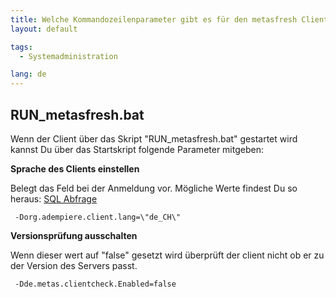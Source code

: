 ```yaml
---
title: Welche Kommandozeilenparameter gibt es für den metasfresh Client?
layout: default

tags:
  - Systemadministration

lang: de
---
```


## RUN_metasfresh.bat

Wenn der Client über das Skript "RUN_metasfresh.bat" gestartet wird kannst Du über das Startskript folgende Parameter mitgeben:



**Sprache des Clients einstellen**

Belegt das Feld bei der Anmeldung vor. Mögliche Werte findest Du so heraus: [SQL Abfrage](List_Languages)

```
 -Dorg.adempiere.client.lang=\"de_CH\"
```

**Versionsprüfung ausschalten**

Wenn dieser wert auf "false" gesetzt wird überprüft der client nicht ob er zu der Version des Servers passt.

```
 -Dde.metas.clientcheck.Enabled=false
```